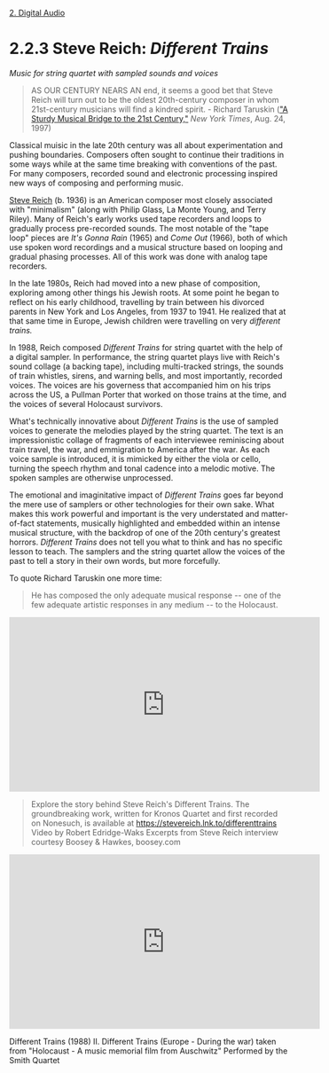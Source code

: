 <link href="../../markdown.css" rel="stylesheet"></link> 

[2. Digital Audio](2.audio.html)

# 2.2.3 Steve Reich: *Different Trains*
*Music for string quartet with sampled sounds and voices*

> AS OUR CENTURY NEARS AN end, it seems a good bet that Steve Reich will turn out to be the oldest 20th-century composer in whom 21st-century musicians will find a kindred spirit. - Richard Taruskin (<a href = "https://www.nytimes.com/1997/08/24/arts/a-sturdy-musical-bridge-to-the-21st-century.html" target="_blank">"A Sturdy Musical Bridge to the 21st Century,"</a> *New York Times*, Aug. 24, 1997)

Classical muisic in the late 20th century was all about experimentation and pushing boundaries. Composers often sought to continue their traditions in some ways while at the same time breaking with conventions of the past. For many composers, recorded sound and electronic processing inspired new ways of composing and performing music. 

<a href="https://en.wikipedia.org/wiki/Steve_Reich" target="_blank">Steve Reich</a> (b. 1936) is an American composer most closely associated with "minimalism" (along with Philip Glass, La Monte Young, and Terry Riley). Many of Reich's early works used tape recorders and loops to gradually process pre-recorded sounds. The most notable of the "tape loop" pieces are *It's Gonna Rain* (1965) and *Come Out* (1966), both of which use spoken word recordings and a musical structure based on looping and gradual phasing processes. All of this work was done with analog tape recorders.

In the late 1980s, Reich had moved into a new phase of composition, exploring among other things his Jewish roots. At some point he began to reflect on his early childhood, travelling by train between his divorced parents in New York and Los Angeles, from 1937 to 1941. He realized that at that same time in Europe, Jewish children were travelling on very *different trains.* 

In 1988, Reich composed *Different Trains* for string quartet with the help of a digital sampler. In performance, the string quartet plays live with Reich's sound collage (a backing tape), including multi-tracked strings, the sounds of train whistles, sirens, and warning bells, and most importantly, recorded voices. The voices are his governess that accompanied him on his trips across the US, a Pullman Porter that worked on those trains at the time, and the voices of several Holocaust survivors.

What's technically innovative about *Different Trains* is the use of sampled voices to generate the melodies played by the string quartet. The text is an impressionistic collage of fragments of each interviewee reminiscing about train travel, the war, and emmigration to America after the war. As each voice sample is introduced, it is mimicked by either the viola or cello, turning the speech rhythm and tonal cadence into a melodic motive. The spoken samples are otherwise unprocessed. 

The emotional and imaginitative impact of *Different Trains* goes far beyond the mere use of samplers or other technologies for their own sake. What makes this work powerful and important is the very understated and matter-of-fact statements, musically highlighted and embedded within an intense musical structure, with the backdrop of one of the 20th century's greatest horrors. *Different Trains* does not tell you what to think and has no specific lesson to teach. The samplers and the string quartet allow the voices of the past to tell a story in their own words, but more forcefully.

To quote Richard Taruskin one more time:
> He has composed the only adequate musical response -- one of the few adequate artistic responses in any medium -- to the Holocaust.

<iframe width="560" height="315" src="https://www.youtube.com/embed/1r-kxJqjrws?si=96hRCKFTYks06JQL" title="YouTube video player" frameborder="0" allow="accelerometer; autoplay; clipboard-write; encrypted-media; gyroscope; picture-in-picture; web-share" referrerpolicy="strict-origin-when-cross-origin" allowfullscreen></iframe>

> Explore the story behind Steve Reich's Different Trains. The groundbreaking work, written for Kronos Quartet and first recorded on Nonesuch, is available at https://stevereich.lnk.to/differenttrains <br>Video by Robert Edridge-Waks
Excerpts from Steve Reich interview courtesy Boosey & Hawkes, boosey.com

<iframe width="560" height="315" src="https://www.youtube.com/embed/CSPW9lTN6oQ?si=Gxh5i50vV56-MY2y" title="YouTube video player" frameborder="0" allow="accelerometer; autoplay; clipboard-write; encrypted-media; gyroscope; picture-in-picture; web-share" referrerpolicy="strict-origin-when-cross-origin" allowfullscreen></iframe>

Different Trains (1988) II. Different Trains (Europe - During the war) taken from "Holocaust - A music memorial film from Auschwitz" Performed by the Smith Quartet